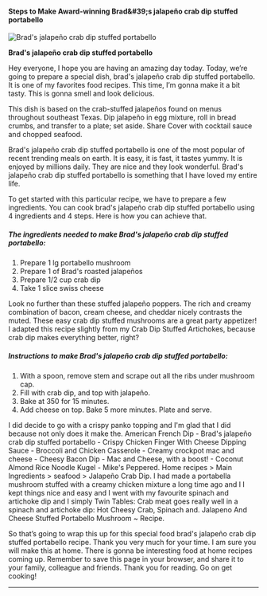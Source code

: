             

#### Steps to Make Award-winning Brad&amp;#39;s jalapeño crab dip stuffed portabello

![Brad's jalapeño crab dip stuffed portabello](https://img-global.cpcdn.com/recipes/a334b4436d4e9b6a/751x532cq70/brads-jalapeno-crab-dip-stuffed-portabello-recipe-main-photo.jpg)

**Brad's jalapeño crab dip stuffed portabello**

Hey everyone, I hope you are having an amazing day today. Today, we’re going to prepare a special dish, brad's jalapeño crab dip stuffed portabello. It is one of my favorites food recipes. This time, I’m gonna make it a bit tasty. This is gonna smell and look delicious.

This dish is based on the crab-stuffed jalapeños found on menus throughout southeast Texas. Dip jalapeño in egg mixture, roll in bread crumbs, and transfer to a plate; set aside. Share Cover with cocktail sauce and chopped seafood.

Brad's jalapeño crab dip stuffed portabello is one of the most popular of recent trending meals on earth. It is easy, it is fast, it tastes yummy. It is enjoyed by millions daily. They are nice and they look wonderful. Brad's jalapeño crab dip stuffed portabello is something that I have loved my entire life.

To get started with this particular recipe, we have to prepare a few ingredients. You can cook brad's jalapeño crab dip stuffed portabello using 4 ingredients and 4 steps. Here is how you can achieve that.

##### The ingredients needed to make Brad's jalapeño crab dip stuffed portabello:

1.  Prepare 1 lg portabello mushroom
2.  Prepare 1 of Brad's roasted jalapeños
3.  Prepare 1/2 cup crab dip
4.  Take 1 slice swiss cheese

Look no further than these stuffed jalapeño poppers. The rich and creamy combination of bacon, cream cheese, and cheddar nicely contrasts the muted. These easy crab dip stuffed mushrooms are a great party appetizer! I adapted this recipe slightly from my Crab Dip Stuffed Artichokes, because crab dip makes everything better, right?

##### Instructions to make Brad's jalapeño crab dip stuffed portabello:

1.  With a spoon, remove stem and scrape out all the ribs under mushroom cap.
2.  Fill with crab dip, and top with jalapeño.
3.  Bake at 350 for 15 minutes.
4.  Add cheese on top. Bake 5 more minutes. Plate and serve.

I did decide to go with a crispy panko topping and I'm glad that I did because not only does it make the. American French Dip - Brad's jalapeño crab dip stuffed portabello - Crispy Chicken Finger With Cheese Dipping Sauce - Broccoli and Chicken Casserole - Creamy crockpot mac and cheese - Cheesy Bacon Dip - Mac and Cheese, with a boost! - Coconut Almond Rice Noodle Kugel - Mike's Peppered. Home recipes > Main Ingredients > seafood > Jalapeño Crab Dip. I had made a portabella mushroom stuffed with a creamy chicken mixture a long time ago and I I kept things nice and easy and I went with my favourite spinach and artichoke dip and I simply Twin Tables: Crab meat goes really well in a spinach and artichoke dip: Hot Cheesy Crab, Spinach and. Jalapeno And Cheese Stuffed Portabello Mushroom ~ Recipe.

So that’s going to wrap this up for this special food brad's jalapeño crab dip stuffed portabello recipe. Thank you very much for your time. I am sure you will make this at home. There is gonna be interesting food at home recipes coming up. Remember to save this page in your browser, and share it to your family, colleague and friends. Thank you for reading. Go on get cooking!

* * *